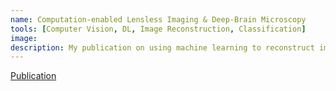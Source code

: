 ```yaml
---
name: Computation-enabled Lensless Imaging & Deep-Brain Microscopy 
tools: [Computer Vision, DL, Image Reconstruction, Classification]
image: 
description: My publication on using machine learning to reconstruct images taken through a cannula on deep-brain mice images.
---
```


[Publication](https://opg.optica.org/abstract.cfm?URI=CLEO_AT-2019-AM2I.5)
